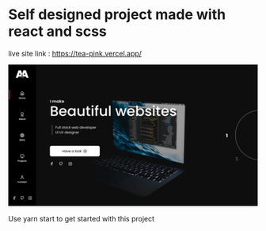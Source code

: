 # Self designed project made with react and scss

live site link : https://tea-pink.vercel.app/

![Drag Racing](./src/Assets/ss.png)

Use yarn start to get started with this project

